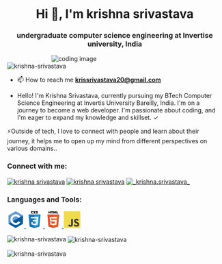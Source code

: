 
<h1 align="center">Hi 👋, I'm krishna srivastava</h1>
<h3 align="center">undergraduate computer science engineering at Invertise university, India</h3>
<img align="right" alt="coding image" width="400" src="kk-kk.jpg">

<p align="left"> <img src="https://komarev.com/ghpvc/?username=krishna-srivastava&label=Profile%20views&color=0e75b6&style=flat" alt="krishna-srivastava" /> </p>

- 📫 How to reach me **krissrivastava20@gmail.com**

- Hello! I'm Krishna Srivastava, currently pursuing my BTech Computer Science Engineering at Invertis University Bareilly, India. I'm on a journey to become a web developer.
  I'm passionate about coding, and I'm eager to expand my knowledge and skillset. ✓

 ⚡Outside of tech, I love to connect with people and learn about their journey, it helps me to open up my mind from different perspectives on various domains..

<h3 align="left">Connect with me:</h3>
<p align="left">
<a href="https://linkedin.com/in/krishna srivastava" target="blank"><img align="center" src="https://raw.githubusercontent.com/rahuldkjain/github-profile-readme-generator/master/src/images/icons/Social/linked-in-alt.svg" alt="krishna srivastava" height="30" width="40" /></a>
<a href="https://fb.com/krishna srivastava" target="blank"><img align="center" src="https://raw.githubusercontent.com/rahuldkjain/github-profile-readme-generator/master/src/images/icons/Social/facebook.svg" alt="krishna srivastava" height="30" width="40" /></a>
<a href="https://instagram.com/_krishna.srivastava_" target="blank"><img align="center" src="https://raw.githubusercontent.com/rahuldkjain/github-profile-readme-generator/master/src/images/icons/Social/instagram.svg" alt="_krishna.srivastava_" height="30" width="40" /></a>
</p>

<h3 align="left">Languages and Tools:</h3>
<p align="left"> <a href="https://www.cprogramming.com/" target="_blank" rel="noreferrer"> <img src="https://raw.githubusercontent.com/devicons/devicon/master/icons/c/c-original.svg" alt="c" width="40" height="40"/> </a> <a href="https://www.w3schools.com/css/" target="_blank" rel="noreferrer"> <img src="https://raw.githubusercontent.com/devicons/devicon/master/icons/css3/css3-original-wordmark.svg" alt="css3" width="40" height="40"/> </a> <a href="https://www.w3.org/html/" target="_blank" rel="noreferrer"> <img src="https://raw.githubusercontent.com/devicons/devicon/master/icons/html5/html5-original-wordmark.svg" alt="html5" width="40" height="40"/> </a> <a href="https://developer.mozilla.org/en-US/docs/Web/JavaScript" target="_blank" rel="noreferrer"> <img src="https://raw.githubusercontent.com/devicons/devicon/master/icons/javascript/javascript-original.svg" alt="javascript" width="40" height="40"/> </a> </p>

<p><img align="left" src="https://github-readme-stats.vercel.app/api/top-langs?username=krishna-srivastava&show_icons=true&locale=en&layout=compact" alt="krishna-srivastava" /></p>

<p>&nbsp;<img align="center" src="https://github-readme-stats.vercel.app/api?username=krishna-srivastava&show_icons=true&locale=en" alt="krishna-srivastava" /></p>

<p><img align="center" src="https://github-readme-streak-stats.herokuapp.com/?user=krishna-srivastava&" alt="krishna-srivastava" /></p>
